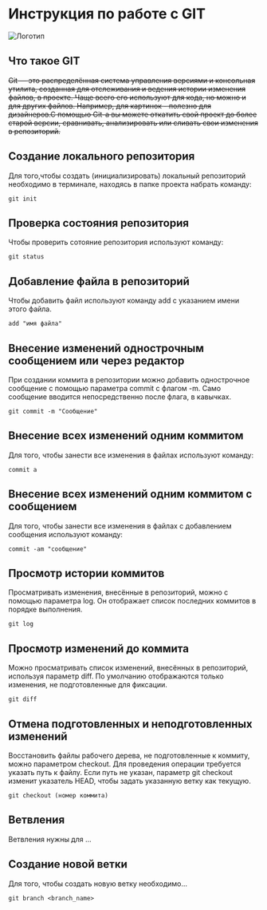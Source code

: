 # **Инструкция по работе с GIT**

![Логотип](images/logo.jpg)

## Что такое GIT

 ~~Git — это распределённая система управления версиями и консольная утилита, созданная для отслеживания и ведения истории изменения файлов, в проекте. Чаще всего его используют для кода, но можно и для других файлов. Например, для картинок - полезно для дизайнеров.С помощью Git-a вы можете откатить свой проект до более старой версии, сравнивать, анализировать или сливать свои изменения в репозиторий.~~

 ## Создание локального репозитория

 Для того,чтобы создать (инициализировать) локальный репозиторий необходимо в терминале, находясь в папке проекта набрать команду:

    git init

## Проверка состояния репозитория

Чтобы проверить сотояние репозитория используют команду:

    git status

## Добавление файла в репозиторий

Чтобы добавить файл используют команду add с указанием имени этого файла.

    add "имя файла"

## Внесение изменений однострочным сообщением или через редактор

При создании коммита в репозитории можно добавить однострочное сообщение с помощью параметра commit с флагом -m. Само сообщение вводится непосредственно после флага, в кавычках.

    git commit -m "Сообщение"


## Внесение всех изменений одним коммитом

Для того, чтобы занести все изменения в файлах используют команду:

    commit a

##  Внесение всех изменений одним коммитом c сообщением

Для того, чтобы занести все изменения в файлах с добавлением сообщения используют команду:

    commit -am "сообщение"

## Просмотр истории коммитов

Просматривать изменения, внесённые в репозиторий, можно с помощью параметра log. Он отображает список последних коммитов в порядке выполнения.

    git log

## Просмотр изменений до коммита

Можно просматривать список изменений, внесённых в репозиторий, используя параметр diff. По умолчанию отображаются только изменения, не подготовленные для фиксации.

    git diff

## Отмена подготовленных и неподготовленных изменений

Восстановить файлы рабочего дерева, не подготовленные к коммиту, можно параметром checkout. Для проведения операции требуется указать путь к файлу. Если путь не указан, параметр git checkout изменит указатель HEAD, чтобы задать указанную ветку как текущую.

    git checkout (номер коммита)

## Ветвления

Ветвления нужны для ...

## Создание новой ветки

Для того, чтобы создать новую ветку необходимо...

    git branch <branch_name>















